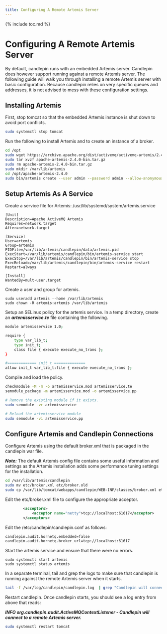 ```yaml
---
title: Configuring A Remote Artemis Server 
---
```

{% include toc.md %}

# Configuring A Remote Artemis Server
By default, candlepin runs with an embedded Artemis server. Candlepin does however support running against a remote Artemis server. The following guide will walk you through installing a remote Artemis server with basic configuration. Because candlepin relies on very specific queues and addresses, it is not advised to mess with these configuration settings.

## Installing Artemis
First, stop tomcat so that the embedded Artemis instance is shut down to avoid port conflicts.

```bash
sudo systemctl stop tomcat
```

Run the following to install Artemis and to create an instance of a broker.
```bash
cd /opt
sudo wget https://archive.apache.org/dist/activemq/activemq-artemis/2.4.0/apache-artemis-2.4.0-bin.tar.gz
sudo tar xvzf apache-artemis-2.4.0-bin.tar.gz
sudo rm apache-artemis-2.4.0-bin.tar.gz
sudo mkdir /var/lib/artemis
cd /opt/apache-artemis-2.4.0
sudo bin/artemis create --user admin --password admin --allow-anonymous /var/lib/artemis/candlepin
```

## Setup Artemis As A Service

Create a service file for Artemis: /usr/lib/systemd/system/artemis.service
```
[Unit]
Description=Apache ActiveMQ Artemis
Requires=network.target
After=network.target

[Service]
User=artemis
Group=artemis
PIDFile=/var/lib/artemis/candlepin/data/artemis.pid
ExecStart=/var/lib/artemis/candlepin/bin/artemis-service start
ExecStop=/var/lib/artemis/candlepin/bin/artemis-service stop
ExecReload=/var/lib/artemis/candlepin/bin/artemis-service restart
Restart=always

[Install]
WantedBy=mult-user.target
```

Create a user and group for artemis.
```
sudo useradd artemis --home /var/lib/artemis
sudo chown -R artemis:artemis /var/lib/artemis
```

Setup an SELinux policy for the artemis service. In a temp directory, create an ***artemisservice.te*** file containing the following.
```bash
module artemisservice 1.0;

require {
    type var_lib_t;
    type init_t;
    class file { execute execute_no_trans };
}

#============= init_t ==============
allow init_t var_lib_t:file { execute execute_no_trans };
```

Compile and load the policy.
```bash
checkmodule -M -m -o artemisservice.mod artemisservice.te
semodule_package -m artemisservice.mod -o artemisservice.pp

# Remove the existing module if it exists.
sudo semodule -vr artemisservice

# Reload the artemisservice module
sudo semodule -vi artemisservice.pp
```

## Configure Artemis and Candlepin Connections
Configure Artemis using the default broker.xml that is packaged in the candlepin war file.

***Note:*** The default Artemis config file contains some useful information and settings as the Artemis installation adds some performance tuning settings for the installation.

```bash
cd /var/lib/artemis/candlepin
sudo mv etc/broker.xml etc/broker.old
sudo cp /var/lib/tomcat/webapps/candlepin/WEB-INF/classes/broker.xml etc/
```

Edit the etc/broker.xml file to configure the appropriate acceptor.
```xml
        <acceptors>
            <acceptor name="netty">tcp://localhost:61617</acceptor>
        </acceptors>
```
Edit the /etc/candlepin/candlepin.conf as follows:
```bash
candlepin.audit.hornetq.embedded=false
candlepin.audit.hornetq.broker_url=tcp://localhost:61617
```

Start the artemis service and ensure that there were no errors.
```
sudo systemctl start artemis
sudo systemctl status artemis
```

In a separate terminal, tail and grep the logs to make sure that candlepin is running against the remote Artemis server when it starts.

```bash
tail -f /var/log/candlepin/candlepin.log  | grep "Candlepin will connect"
```

Restart candlepin. Once candlepin starts, you should see a log entry from above that reads:

***INFO  org.candlepin.audit.ActiveMQContextListener - Candlepin will connect to a remote Artemis server.***

```bash
sudo systemctl restart tomcat
```
